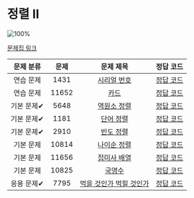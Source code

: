 # 정렬 II

![100%](https://progress-bar.xyz/9/?scale=9&title=progress&width=500&color=babaca&suffix=/9)

[문제집 링크](https://www.acmicpc.net/workbook/view/7318)

| 문제 분류 | 문제 | 문제 제목 | 정답 코드 |
| :--: | :--: | :--: | :--: |
| 연습 문제 | 1431 | [시리얼 번호](https://www.acmicpc.net/problem/1431) | [정답 코드](/Users/jeongjaeyoon/Documents/GitHub/algorithm/Backkingdog/0x0F/1431.cpp) |
| 연습 문제 | 11652 | [카드](https://www.acmicpc.net/problem/11652) | [정답 코드](/Users/jeongjaeyoon/Documents/GitHub/algorithm/Backkingdog/0x0F/11652.cpp) |
| 기본 문제✔ | 5648 | [역원소 정렬](https://www.acmicpc.net/problem/5648) | [정답 코드](/Users/jeongjaeyoon/Documents/GitHub/algorithm/Backkingdog/0x0F/5648.cpp) |
| 기본 문제✔ | 1181 | [단어 정렬](https://www.acmicpc.net/problem/1181) | [정답 코드](/Users/jeongjaeyoon/Documents/GitHub/algorithm/Backkingdog/0x0F/1181.cpp) |
| 기본 문제✔ | 2910 | [빈도 정렬](https://www.acmicpc.net/problem/2910) | [정답 코드](/Users/jeongjaeyoon/Documents/GitHub/algorithm/Backkingdog/0x0F/2910.cpp) |
| 기본 문제 | 10814 | [나이순 정렬](https://www.acmicpc.net/problem/10814) | [정답 코드](/Users/jeongjaeyoon/Documents/GitHub/algorithm/Backkingdog/0x0F/10814.cpp) |
| 기본 문제 | 11656 | [접미사 배열](https://www.acmicpc.net/problem/11656) | [정답 코드](/Users/jeongjaeyoon/Documents/GitHub/algorithm/Backkingdog/0x0F/11656.cpp) |
| 기본 문제 | 10825 | [국영수](https://www.acmicpc.net/problem/10825) | [정답 코드](/Users/jeongjaeyoon/Documents/GitHub/algorithm/Backkingdog/0x0F/10825.cpp) |
| 응용 문제✔ | 7795 | [먹을 것인가 먹힐 것인가](https://www.acmicpc.net/problem/7795) | [정답 코드](/Users/jeongjaeyoon/Documents/GitHub/algorithm/Backkingdog/0x0F/7795.cpp) |
